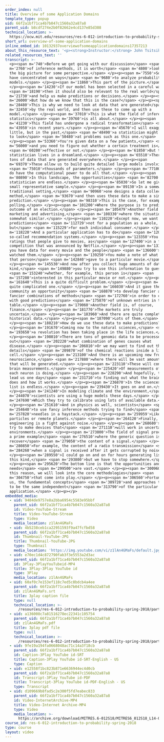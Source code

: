 ```yaml
---
order_index: null
title: Overview of some Application Domains
template_type: popup
uid: 66f2a1bf71ca4b7b047c1560a32a87a8
parent_uid: b8cdf274e2b0f82662e4cd137e85d308
technical_location: >-
  https://ocw.mit.edu/resources/res-6-012-introduction-to-probability-spring-2018/part-ii-inference-limit-theorems/overview-of-some-application-domains
short_url: overview-of-some-application-domains
inline_embed_id: 10132937overviewofsomeapplicationdomains17357213
about_this_resource_text: '<p><strong>Instructor:</strong> John Tsitsiklis</p>'
related_resources_text: ''
transcript: >-
  <p><span m='740'>Before we get going with our discussion</span> <span
  m='2760'>of inference methods, it is worth</span> <span m='4800'>looking at
  the big picture for some perspective.</span> </p><p><span m='7550'>So far, we
  have concentrated on ways</span> <span m='9680'>to analyze probability
  models.</span> </p><p><span m='11860'>This part of the picture.</span>
  </p><p><span m='14230'>If our model has been selected in a careful way,</span>
  <span m='18190'>then it should also be relevant to the real world</span> <span
  m='21730'>and help us make predictions or decisions.</span> </p><p><span
  m='26000'>But how do we know that this is the case?</span> </p><p><span
  m='28480'>This is why we need to look at data that are generated</span> <span
  m='32450'>by the real world, and then use these to come up with a
  model.</span> </p><p><span m='37010'>This is what the field of inference and
  statistics</span> <span m='39760'>is all about.</span> </p><p><span
  m='41230'>This field has undergone a radical transformation</span> <span
  m='43950'>in recent years.</span> </p><p><span m='45670'>I will exaggerate a
  little, but in the past,</span> <span m='48490'>a statistician might be called
  to look</span> <span m='50480'>at problems such as this one.</span>
  </p><p><span m='53360'>You're given data on a few patients,</span> <span
  m='56000'>and you need to figure out whether a certain treatment is</span>
  <span m='60200'>effective or not.</span> </p><p><span m='61850'>But today, a
  statistician lives in a dreamland.</span> </p><p><span m='65510'>There are
  tons of data that are generated everywhere.</span> </p><p><span
  m='69370'>These allow us to build quite detailed large models involving</span>
  <span m='75010'>thousands of parameters.</span> </p><p><span m='77100'>And we
  do have the computational power to do all that.</span> </p><p><span
  m='80890'>In this landscape, the opportunities</span> <span m='82700'>for a
  statistician are endless.</span> </p><p><span m='85030'>So let me give you a
  small representative sample.</span> </p><p><span m='89130'>In a somewhat
  traditional setting,</span> <span m='90960'>one designs a data collection
  method,</span> <span m='93670'>and then uses these data to make a simple
  prediction.</span> </p><p><span m='98310'>This is the case, for example, in
  polling.</span> </p><p><span m='101200'>Where the purpose is to predict the
  outcome of an election.</span> </p><p><span m='105479'>Another field is
  marketing and advertising,</span> <span m='108330'>where the situation is
  somewhat similar.</span> </p><p><span m='110220'>Except now, we want to make
  predictions</span> <span m='112729'>not for a population as a whole,
  but</span> <span m='115229'>for each individual consumer.</span> </p><p><span
  m='118220'>And a particular application has to do</span> <span m='120260'>with
  so-called recommendation systems.</span> </p><p><span m='123350'>You collect
  ratings that people give to movies, as</span> <span m='127400'>in a famous
  competition that was announced by Netflix.</span> </p><p><span m='131550'>So
  you have data for every movie and the people</span> <span m='136600'>who have
  watched them.</span> </p><p><span m='139250'>You make a note of what rating
  that person</span> <span m='142840'>gave to a particular movie.</span>
  </p><p><span m='145530'>And now after you collect huge amounts of data of this
  kind,</span> <span m='149880'>you try to use this information to guess</span>
  <span m='153240'>whether, for example, this person is</span> <span
  m='157280'>interested in this particular movie or not.</span> </p><p><span
  m='161640'>This is a quite difficult problem.</span> </p><p><span m='164060'>A
  quite complicated one.</span> </p><p><span m='166030'>And it gave the
  community an opportunity</span> <span m='168870'>to develop fancier and
  fancier combinations of methods</span> <span m='172760'>in order to come up
  with good predictions</span> <span m='175870'>of unknown entries in this
  table.</span> </p><p><span m='179060'>Another field is, of course,
  finance.</span> </p><p><span m='181770'>The markets are truly
  uncertain.</span> </p><p><span m='183960'>And there are quite complete
  historical data.</span> </p><p><span m='187090'>Lots of them.</span>
  </p><p><span m='188210'>How do we use these data to make predictions?</span>
  </p><p><span m='191670'>Coming now to the natural sciences,</span> <span
  m='193650'>a revolution has been taking place in the life sciences.</span>
  </p><p><span m='198010'>There are tons of genomic data to be processed to find
  out</span> <span m='202220'>what combination of genes causes what
  disease.</span> </p><p><span m='206810'>Or we may want to find out the
  details</span> <span m='209870'>of the chemical reactions inside a living
  cell.</span> </p><p><span m='213100'>And there is an upcoming new frontier,
  neuroscience,</span> <span m='217880'>where there will be vast amounts of data
  that will be generated.</span> </p><p><span m='223110'>These will consist of
  brain measurements.</span> </p><p><span m='225420'>Of measurements of what
  each neuron is doing.</span> </p><p><span m='228290'>And hopefully, these will
  lead us one day</span> <span m='231710'>to finding out what the brain really
  does and how it works.</span> </p><p><span m='236870'>In the sciences, the
  list is endless.</span> </p><p><span m='239430'>It goes on and on.</span>
  </p><p><span m='241240'>In modeling climate and the environment,</span> <span
  m='244070'>scientists are using a huge models these days.</span> </p><p><span
  m='247690'>Which they try to calibrate using lots of available data.</span>
  </p><p><span m='251610'>And in physics as well, scientists</span> <span
  m='254640'>to use fancy inference methods trying to find</span> <span
  m='257820'>needles in a haystack.</span> </p><p><span m='259959'>Like rare
  particles or remote planets.</span> </p><p><span m='264120'>Finally,
  engineering is a fight against noise.</span> </p><p><span m='268680'>Engineers
  try to make devices that</span> <span m='271110'>will work in uncertain
  environments.</span> </p><p><span m='273800'>The field of signal processing is
  a prime example</span> <span m='276510'>where the generic question is to
  recover</span> <span m='279050'>the content of a signal.</span> </p><p><span
  m='280850'>For example, the content of a radio transmission</span> <span
  m='284260'>when a signal is received after it gets corrupted by noise.</span>
  </p><p><span m='289550'>I could go on and on for hours generating lists of
  this kind,</span> <span m='293800'>but we have to stop somewhere.</span>
  </p><p><span m='295620'>The bottom line is that the opportunities and the
  needs</span> <span m='299500'>are vast.</span> </p><p><span m='300960'>For
  this reason, we will look into the core methodologies</span> <span
  m='304750'>that come into play.</span> </p><p><span m='306560'>Fortunately for
  us, the fundamental concepts</span> <span m='309720'>and approaches turn out
  to be the same independent</span> <span m='313790'>of the particular
  application.</span> </p><p></p>
embedded_media:
  - uid: 9484de9757e8a2bba6954c5583e95bbf
    parent_uid: 66f2a1bf71ca4b7b047c1560a32a87a8
    id: Video-YouTube-Stream
    title: Video-YouTube-Stream
    type: Video
    media_location: z1lAn4GMaFs
  - uid: 4b5238ceb1ca22951593f9a47fcfbd58
    parent_uid: 66f2a1bf71ca4b7b047c1560a32a87a8
    id: Thumbnail-YouTube-JPG
    title: Thumbnail-YouTube-JPG
    type: Thumbnail
    media_location: 'https://img.youtube.com/vi/z1lAn4GMaFs/default.jpg'
  - uid: e70ec1d4c872790fab3f3e5553a2d3ac
    parent_uid: 66f2a1bf71ca4b7b047c1560a32a87a8
    id: 3Play-3PlayYouTubeid-MP4
    title: 3Play-3Play YouTube id
    type: 3Play
    media_location: z1lAn4GMaFs
  - uid: 60af0c7e153ef118c7ed5c8bdcb4a4ee
    parent_uid: 66f2a1bf71ca4b7b047c1560a32a87a8
    id: z1lAn4GMaFs.srt
    title: 3play caption file
    type: null
    technical_location: >-
      /resources/res-6-012-introduction-to-probability-spring-2018/part-ii-inference-limit-theorems/overview-of-some-application-domains/z1lAn4GMaFs.srt
  - uid: a136008c7a81516278ec22341c105754
    parent_uid: 66f2a1bf71ca4b7b047c1560a32a87a8
    id: z1lAn4GMaFs.pdf
    title: 3play pdf file
    type: null
    technical_location: >-
      /resources/res-6-012-introduction-to-probability-spring-2018/part-ii-inference-limit-theorems/overview-of-some-application-domains/z1lAn4GMaFs.pdf
  - uid: 9fe19a194fa0668048ac71c14a3f18cb
    parent_uid: 66f2a1bf71ca4b7b047c1560a32a87a8
    id: Caption-3Play YouTube id-SRT
    title: Caption-3Play YouTube id-SRT-English - US
    type: Caption
  - uid: e12558f1bc823b871e6636944ec4d0cb
    parent_uid: 66f2a1bf71ca4b7b047c1560a32a87a8
    id: Transcript-3Play YouTube id-PDF
    title: Transcript-3Play YouTube id-PDF-English - US
    type: Transcript
  - uid: d109669b8fad5c2e300f5fd7eabec833
    parent_uid: 66f2a1bf71ca4b7b047c1560a32a87a8
    id: Video-InternetArchive-MP4
    title: Video-Internet Archive-MP4
    type: Video
    media_location: >-
      https://archive.org/download/MITRES.6-012S18/MITRES6_012S18_L14-02_300k.mp4
course_id: res-6-012-introduction-to-probability-spring-2018
type: course
layout: video
---
```

